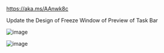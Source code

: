 https://aka.ms/AAnwk8c


Update the Design of Freeze Window of Preview of Task Bar

![image](https://github.com/MicaUI/Windows-Feedback/assets/6630660/5ed91fcd-2e50-4389-807e-6f62e51cc1c2)

![image](https://github.com/MicaUI/Windows-Feedback/assets/6630660/af4575c9-8124-4e09-af9c-843c5b490d4f)

